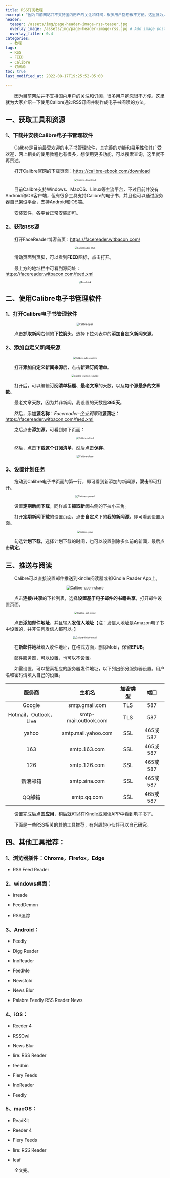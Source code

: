 ```yaml
---
title: RSS订阅教程
excerpt: "因为目前网站并不支持国内用户的关注和订阅，很多用户抱怨很不方便。这里就为大家介绍一下使用Calibre通过RSS订阅并制作成电子书阅读的方法。"
header:
  teaser: /assets/img/page-header-image-rss-teaser.jpg
  overlay_image: /assets/img/page-header-image-rss.jpg # Add image post (optional)
  overlay_filter: 0.4
categories:
  - 教程
tags: 
  - RSS
  - FEED
  - Calibre
  - 订阅源
toc: true
last_modified_at: 2022-08-17T19:25:52-05:00

---
```


&emsp;&emsp;因为目前网站并不支持国内用户的关注和订阅，很多用户抱怨很不方便。这里就为大家介绍一下使用Calibre通过RSS订阅并制作成电子书阅读的方法。

## 一、获取工具和资源

### 1、下载并安装Calibre电子书管理软件

&emsp;&emsp;Calibre是目前最受欢迎的电子书管理软件，其完善的功能和易用性使其广受欢迎，网上相关的使用教程也有很多，想使用更多功能，可以搜索查询，这里就不再赘述。

&emsp;&emsp;打开Calibre官网的下载页面：https://calibre-ebook.com/download

<div align=center><img src="https://kewtgh.github.io/PicSunflowers/img/2022/Calibre-download.png" alt="Calibre-download" style="zoom:50%;" /></div>

&emsp;&emsp;目前Calibre支持Windows、MacOS、Linux等主流平台，不过目前并没有Android和iOS客户端，但有很多工具支持Calibre的电子书，并且也可以通过服务器自己架设平台，支持Android和iOS端。

&emsp;&emsp;安装软件，各平台正常安装即可。

### 2、获取RSS源

&emsp;&emsp;打开FaceReader博客首页：https://facereader.witbacon.com/

<div align=center><img src="https://kewtgh.github.io/PicSunflowers/img/2022/FaceReader-RSS.png" alt="FaceReader-RSS" style="zoom:50%;" /></div>

&emsp;&emsp;滑动页面到页脚，可以看到**FEED**图标，点击打开。

&emsp;&emsp;最上方的地址栏中可看到源网址：https://facereader.witbacon.com/feed.xml

<div align=center><img src="https://kewtgh.github.io/PicSunflowers/img/2022/Feed-link.png" alt="Feed-link" style="zoom:50%;" /></div>

## 二、使用Calibre电子书管理软件

### 1、打开Calibre电子书管理软件

<div align=center><img src="https://kewtgh.github.io/PicSunflowers/img/2022/Calibre-open.png" alt="Calibre-open" style="zoom:50%;" /></div>

&emsp;&emsp;点击**抓取新闻**右侧的**下拉箭头**，选择下拉列表中的**添加自定义新闻来源**。

### 2、添加自定义新闻来源

<div align=center><img src="https://kewtgh.github.io/PicSunflowers/img/2022/Calibre-add-custom.png" alt="Calibre-add-custom" style="zoom:50%;" /></div>

&emsp;&emsp;打开**添加自定义新闻来源**后，点击**新建订阅清单**。

<div align=center><img src="https://kewtgh.github.io/PicSunflowers/img/2022/Calibre-custom-source.png" alt="Calibre-custom-source" style="zoom:50%;" /></div>

&emsp;&emsp;打开后，可以编辑**订阅清单标题**、**最老文章**的天数，以及**每个源最多的文章数**。

&emsp;&emsp;最老文章天数，因为并非新闻，我设置的天数是**365天**。

&emsp;&emsp;然后，添加**源名称**：*Facereader-企业观察*和**源网址**：https://facereader.witbacon.com/feed.xml

&emsp;&emsp;之后点击**添加源**，可看到如下页面：

<div align=center><img src="https://kewtgh.github.io/PicSunflowers/img/2022/Calibre-added.png" alt="Calibre-added" style="zoom:50%;" /></div>

&emsp;&emsp;然后，点击**下载这个订阅清单**，然后点击**保存**。

<div align=center><img src="https://kewtgh.github.io/PicSunflowers/img/2022/Calibre-close.png" alt="Calibre-close" style="zoom:50%;" /></div>

### 3、设置计划任务

&emsp;&emsp;拖动到Calibre电子书页面的第一行，即可看到新添加的新闻源，**双击**即可打开。

<div align=center><img src="https://kewtgh.github.io/PicSunflowers/img/2022/Calibre-opened.png" alt="Calibre-opened" style="zoom:50%;" /></div>

&emsp;&emsp;设置**定期新闻下载**，同样点击**抓取新闻**右侧的下拉小三角。

&emsp;&emsp;打开**定期新闻下载**的设置页面，点击**自定义**下的**我的新闻源**，即可看到设置页面。

<div align=center><img src="https://kewtgh.github.io/PicSunflowers/img/2022/Calibre-plan.png" alt="Calibre-plan" style="zoom:50%;" /></div>

&emsp;&emsp;勾选**计划下载**，选择计划下载的时间，也可以设置删除多久前的新闻，最后点击**确定**。

## 三、推送与阅读

&emsp;&emsp;Calibre可以直接设置邮件推送到kindle阅读器或者Kindle Reader App上。

<div align=center><img src="https://kewtgh.github.io/PicSunflowers/img/2022/Calibre-open-share.png" alt="Calibre-open-share" style="zoom:80%;" /></div>

&emsp;&emsp;点击**连接/共享**的下拉列表，选择**设置基于电子邮件的书籍共享**，打开邮件设置页面。

<div align=center><img src="https://kewtgh.github.io/PicSunflowers/img/2022/Calibre-set-email.png" alt="Calibre-set-email" style="zoom:50%;" /></div>

&emsp;&emsp;点击**添加邮件地址**，并且输入**发信人地址**【注：发信人地址是Amazon电子书中设置的，并非任何发信人都可以。】

<div align=center><img src="https://kewtgh.github.io/PicSunflowers/img/2022/Calibre-finish-email.png" alt="Calibre-finish-email" style="zoom:50%;" /></div>

&emsp;&emsp;在**新邮件地址**填入收件地址，在格式方面，删除Mobi，保留**EPUB**。

&emsp;&emsp;邮件服务器，可以设置，也可以不设置。

&emsp;&emsp;如需设置，可以搜索相应的服务器发件地址，以下列出部分服务器设置。用户名和密码请填入自己的设置。

|         服务商         |        主机名         | 加密类型 |   端口   |
| :--------------------: | :-------------------: | :------: | :------: |
|         Google         |    smtp.gmail.com     |   TLS    |   587    |
| Hotmail，Outlook，Live | smtp-mail.outlook.com |   TLS    |   587    |
|         yahoo          |  smtp.mail.yahoo.com  |   SSL    | 465或587 |
|          163           |     smtp.163.com      |   SSL    | 465或587 |
|          126           |     smtp.126.com      |   SSL    | 465或587 |
|        新浪邮箱        |     smtp.sina.com     |   SSL    | 465或587 |
|         QQ邮箱         |      smtp.qq.com      |   SSL    | 465或587 |

&emsp;&emsp;设置完成后点击**应用**，稍后就可以在Kindle或阅读APP中看到电子书了。



&emsp;&emsp;下面是一些RSS相关的其他工具推荐，有兴趣的小伙伴可以自己研究。

## 四、其他工具推荐：

### 1、浏览器插件：Chrome，Firefox，Edge

- RSS Feed Reader

### 2、windows桌面：

- irreade

- FeedDemon

- RSS追踪

### 3、Android：

- Feedly

- Digg Reader

- InoReader

- FeedMe

- Newsfold

- News Blur

- Palabre Feedly RSS Reader News

### 4、iOS：

- Reeder 4

- RSSOwl

- News Blur

- lire: RSS Reader

- feedbin

- Fiery Feeds

- InoReader

- Feedly

### 5、macOS：

- ReadKit

- Reeder 4

- Fiery Feeds

- lire: RSS Reader

- leaf



&emsp;&emsp;全文完。
